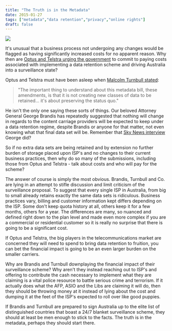 ```yaml
---
title: "The Truth is in the Metadata"
date: 2015-01-27
tags: ["metadata","data retention","privacy","online rights"]
draft: false
---
```


![](/img/brandis.jpg#articleimg)

It's unusual that a business process not undergoing any changes would be flagged as having significantly increased costs for no apparent reason. Why then are [Optus and Telstra urging the government](http://www.itnews.com.au/News/399622,optus-telstra-call-on-govt-to-commit-to-paying-cost-of-data-retention.aspx) to commit to paying costs associated with implementing a data retention scheme and driving Australia into a surveillance state?

Optus and Telstra must have been asleep when [Malcolm Turnbull stated](http://www.abc.net.au/lateline/content/2014/s4118493.htm):

>"The important thing to understand about this metadata bill, these amendments, is that it is not creating new classes of data to be retained... it's about preserving the status quo."

He isn't the only one saying these sorts of things. Our beloved Attorney General George Brandis has repeatedly suggested that nothing will change in regards to the content carriage providers will be expected to keep under a data retention regime, despite Brandis or anyone for that matter, not even knowing what that final data set will be. Remember that [Sky News interview](https://www.youtube.com/watch?v=HGURYRjEiRI) George did?

So if no extra data sets are being retained and by extension no further burden of storage placed upon ISP's and no changes to their current business practices, then why do so many of the submissions, including those from Optus and Telstra - talk about costs and who will pay for the scheme?

The answer of course is simply the most obvious. Brandis, Turnbull and Co. are lying in an attempt to stifle discussion and limit criticism of the surveillance proposal. To suggest that every single ISP in Australia, from big to small already retains exactly the same data sets is ridiculous. Business practices vary, billing and customer information kept differs depending on the ISP. Some don't keep quota history at all, others keep it for a few months, others for a year. The differences are many, so nuanced and defined right down to the plan level and made even more complex if you are a commercial or residential customer so it is really no surprise that there is going to be a significant cost.

If Optus and Telstra, the big players in the telecommunications market are concerned they will need to spend to bring data retention to fruition, you can bet the financial impact is going to be an even larger burden on the smaller carriers.

Why are Brandis and Turnbull downplaying the financial impact of their surveillance scheme? Why aren't they instead reaching out to ISP's and offering to contribute the cash necessary to implement what they are claiming is a vital police resource to battle serious crime and terrorism. If it actually does what the AFP, ASIO and the Libs are claiming it will do, then they should be throwing money at it instead of lying about the cost and dumping it at the feet of the ISP's expected to roll over like good puppies.

If Brandis and Turnbull are prepared to sign Australia up to the elite list of distinguished countries that boast a 24/7 blanket surveillance scheme, they should at least be men enough to stick to the facts. The truth is in the metadata, perhaps they should start there.
